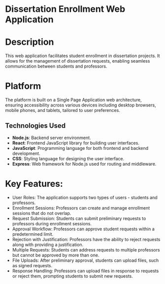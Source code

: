 # Dissertation Enrollment Web Application

# Description
This web application facilitates student enrollment in dissertation projects. It allows for the management of dissertation requests, enabling seamless communication between students and professors.

# Platform
The platform is built on a Single Page Application web architecture, ensuring accessibility across various devices including desktop browsers, mobile phones, and tablets, tailored to user preferences.

## Technologies Used
- **Node.js**: Backend server environment.
- **React**: Frontend JavaScript library for building user interfaces.
- **JavaScript**: Programming language for both frontend and backend development.
- **CSS**: Styling language for designing the user interface.
- **Express**: Web framework for Node.js used for routing and middleware.

# Key Features:

- User Roles: The application supports two types of users - students and professors.
- Enrollment Sessions: Professors can create and manage enrollment sessions that do not overlap.
- Request Submission: Students can submit preliminary requests to professors during enrollment sessions.
- Approval Workflow: Professors can approve student requests within a predetermined limit.
- Rejection with Justification: Professors have the ability to reject requests along with providing a justification.
- Multiple Requests: Students can address requests to multiple professors but cannot be approved by more than one.
- File Uploads: After preliminary approval, students can upload files, such as signed requests.
- Response Handling: Professors can upload files in response to requests or reject them, prompting students to submit new requests.

